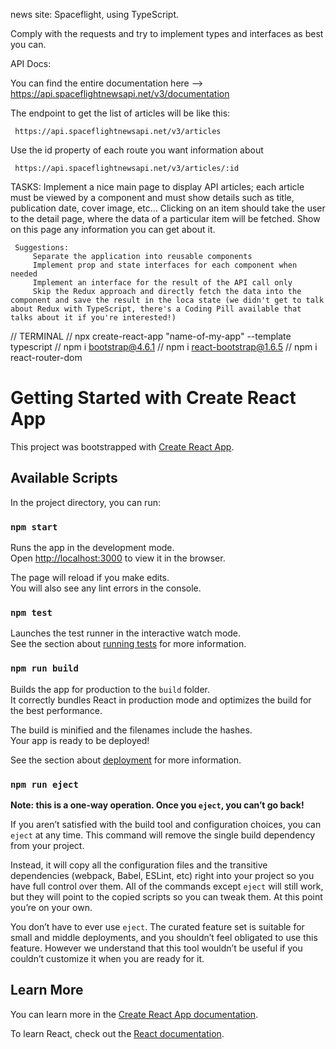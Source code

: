 news site: Spaceflight, using TypeScript.

Comply with the requests and try to implement types and interfaces as best you can.

     
API Docs:

You can find the entire documentation here –>
https://api.spaceflightnewsapi.net/v3/documentation

The endpoint to get the list of articles will be like this:

     https://api.spaceflightnewsapi.net/v3/articles

Use the id property of each route you want information about

     https://api.spaceflightnewsapi.net/v3/articles/:id


TASKS:
         Implement a nice main page to display API articles; each article must be viewed by a component and must show details such as title, publication date, cover image, etc…
         Clicking on an item should take the user to the detail page, where the data of a particular item will be fetched. Show on this page any information you can get about it.

     

     Suggestions:
         Separate the application into reusable components
         Implement prop and state interfaces for each component when needed
         Implement an interface for the result of the API call only
         Skip the Redux approach and directly fetch the data into the component and save the result in the loca state (we didn't get to talk about Redux with TypeScript, there's a Coding Pill available that talks about it if you're interested!)


// TERMINAL
// npx create-react-app "name-of-my-app" --template typescript
// npm i bootstrap@4.6.1
// npm i react-bootstrap@1.6.5
// npm i react-router-dom





# Getting Started with Create React App

This project was bootstrapped with [Create React App](https://github.com/facebook/create-react-app).

## Available Scripts

In the project directory, you can run:

### `npm start`

Runs the app in the development mode.\
Open [http://localhost:3000](http://localhost:3000) to view it in the browser.

The page will reload if you make edits.\
You will also see any lint errors in the console.

### `npm test`

Launches the test runner in the interactive watch mode.\
See the section about [running tests](https://facebook.github.io/create-react-app/docs/running-tests) for more information.

### `npm run build`

Builds the app for production to the `build` folder.\
It correctly bundles React in production mode and optimizes the build for the best performance.

The build is minified and the filenames include the hashes.\
Your app is ready to be deployed!

See the section about [deployment](https://facebook.github.io/create-react-app/docs/deployment) for more information.

### `npm run eject`

**Note: this is a one-way operation. Once you `eject`, you can’t go back!**

If you aren’t satisfied with the build tool and configuration choices, you can `eject` at any time. This command will remove the single build dependency from your project.

Instead, it will copy all the configuration files and the transitive dependencies (webpack, Babel, ESLint, etc) right into your project so you have full control over them. All of the commands except `eject` will still work, but they will point to the copied scripts so you can tweak them. At this point you’re on your own.

You don’t have to ever use `eject`. The curated feature set is suitable for small and middle deployments, and you shouldn’t feel obligated to use this feature. However we understand that this tool wouldn’t be useful if you couldn’t customize it when you are ready for it.

## Learn More

You can learn more in the [Create React App documentation](https://facebook.github.io/create-react-app/docs/getting-started).

To learn React, check out the [React documentation](https://reactjs.org/).
